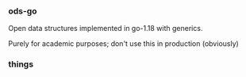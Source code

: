 ### ods-go 

Open data structures implemented in go-1.18 with generics.

Purely for academic purposes; don't use this in production (obviously)


### things 

